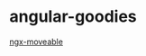 # angular-goodies

[ngx-moveable](https://github.com/daybrush/moveable/blob/master/packages/ngx-moveable/README.md)
